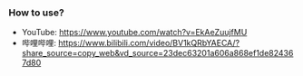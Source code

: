 ### How to use?

- YouTube: https://www.youtube.com/watch?v=EkAeZuujfMU
- 哔哩哔哩: https://www.bilibili.com/video/BV1kQRbYAECA/?share_source=copy_web&vd_source=23dec63201a606a868ef1de824367d80
